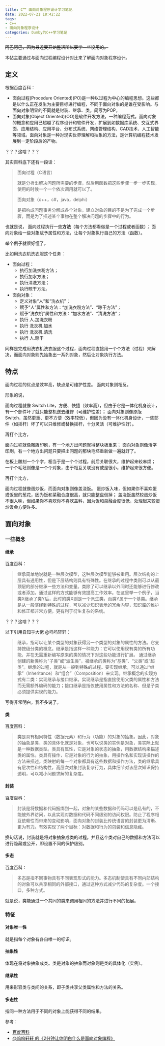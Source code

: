 ```yaml
---
title: C艹 面向对象程序设计学习笔记
date: 2022-07-21 18:42:22
tags:
- C++
- 面向对象程序设计
categories: Dumby的C++学习笔记
---
```


~~阿巴阿巴，因为最近要开始整活所以要学一些没用的。~~

<!--more-->

本帖主要通过与面向过程编程设计对比来了解面向对象程序设计。

## 定义

根据百度百科：

- 面向过程(Procedure Oriented)(PO)是一种以过程为中心的编程思想。这些都是以什么正在发生为主要目标进行编程，不同于面向对象的是谁在受影响。与面向对象明显的不同就是封装、继承、类。简写为POP。
- 面向对象(Object Oriented)(OO)是软件开发方法，一种编程范式。面向对象的概念和应用已超越了程序设计和软件开发，扩展到如数据库系统、交互式界面、应用结构、应用平台、分布式系统、网络管理结构、CAD技术、人工智能等领域。面向对象是一种对现实世界理解和抽象的方法，是计算机编程技术发展到一定阶段后的产物。

？？？这啥？？？

其实百科底下还有一段话：

> 面向过程（C语言）
> 
> 就是分析出解决问题所需要的步骤，然后用函数把这些步骤一步一步实现，使用的时候一个一个依次调用就可以了。
> 
> 面向对象（c++，c#，java，delphi）
> 
> 是把构成问题事务分解成各个对象，建立对象的目的不是为了完成一个步骤，而是为了描述某个事物在整个解决问题的步骤中的行为。

也就是说，
面向过程执行一些**方法**（每个方法都看做是一个过程或者函数）；
面向对象给一些对象赋予属性和方法，让每个对象执行自己的方法（函数）。

举个例子就很好懂了。

比如用洗衣机洗衣服这个任务：

- 面向过程：
  - 执行加洗衣粉方法；
  - 执行加水方法；
  - 执行清洗方法；
  - 执行晾干方法。
- 面向对象：
  - 定义对象“人”和“洗衣机”；
  - 赋予“人”属性和方法：“加洗衣粉方法”、“晾干方法”；
  - 赋予“洗衣机”属性和方法：“加水方法”、“清洗方法”；
  - 执行 人.加洗衣粉
  - 执行 洗衣机.加水
  - 执行 洗衣机.清洗
  - 执行 人.晾干

同样是完成用洗衣机洗衣服这个过程，面向过程直接用一个个方法（过程）来解决，而面向对象则先抽象出一系列对象，然后让对象执行方法。

## 特点

面向过程的优点是效率高，缺点是可维护性差。
面向对象则相反。

形象的说，

面向过程就像 Switch Lite，方便、快捷（效率高），但由于它是一体化机身设计，有一个部件坏了就只能整机送去维修（可维护性差）；
面向对象则像原版 Switch，虽然更重、更不方便（效率较低），但因为没有一体化机身设计，一些部件（如摇杆）坏了可以只维修或替换摇杆，十分灵活（可维护性好）。

再打个比方，

面向过程就像雕版印刷，有一个地方出问题就得整块板重来；
面向对象则像活字印刷，有一个地方出问题只要把出问题的那块毛坯重新做一遍就好了。

在板上雕刻一个个字，相当于是一个个过程，前后关联很大，维护起来较麻烦；
一个个毛坯则像是一个个对象，由于相互关联没有或是很小，维护起来很方便。

再打个比方，

面向过程就像蛋炒饭，而面向对象则像盖浇饭。
蛋炒饭入味，但如果你不喜欢蛋或饭里的葱花，因为饭和菜融合度很高，就只能整盘倒掉；
盖浇饭虽然较蛋炒饭不很入味，但如果你不喜欢你不喜欢盖料，因为饭和菜融合度很低，处理起来较蛋炒饭会方便许多。

## 面向对象

### 一些概念

#### 继承

百度百科：

> 继承简单地说就是一种层次模型，这种层次模型能够被重用。层次结构的上层具有通用性，但是下层结构则具有特殊性。在继承的过程中类则可以从最顶层的部分继承一些方法和变量。类除了可以继承以外同时还能够进行修改或者添加。通过这样的方式能够有效提高工作效率。在这里举一个例子，当类X继承了类Y后，此时的类X则是一个派生类，而类Y属于一个基类。继承是从一般演绎到特殊的过程，可以减少知识表示的冗余内容，知识库的维护和修正都非常方便。更有利于衍生复杂的系统。

？？？这啥？？？

以下引用自知乎大佬 @呜呜轩轩：
> 继承，指可以让某个类型的对象获得另一个类型的对象的属性的方法。它支持按级分类的概念。继承是指这样一种能力：它可以使用现有类的所有功能，并在无需重新编写原来的类的情况下对这些功能进行扩展。 通过继承创建的新类称为“子类”或“派生类”，被继承的类称为“基类”、“父类”或“超类”。继承的过程，就是从一般到特殊的过程。要实现继承，可以通过“继承”（Inheritance）和“组合”（Composition）来实现。继承概念的实现方式有二类：实现继承与接口继承。实现继承是指直接使用父类的属性和方法而无需额外编码的能力；接口继承是指仅使用属性和方法的名称、但是子类必须提供实现的能力。

写得非常明白，我不多说了。

#### 类

百度百科：

> 类是具有相同特性（数据元素）和行为（功能）的对象的抽象。因此，对象的抽象是类，类的具体化就是对象，也可以说类的实例是对象，类实际上就是一种数据类型。类具有属性，它是对象的状态的抽象，用数据结构来描述类的属性。类具有操作，它是对象的行为的抽象，用操作名和实现该操作的方法来描述。类映射的每一个对象都具有这些数据和操作方法，类的继承具有层次性和结构性，高层次对象封装复杂行为，具体细节对该层次知识保持透明，可以减小问题求解的复杂度。

#### 封装

百度百科：

> 封装是将数据和代码捆绑到一起，对象的某些数据和代码可以是私有的，不能被外界访问，以此实现对数据和代码不同级别的访问权限。防止了程序相互依赖性而带来的变动影响，面向对象的封装比传统语言的封装更为清晰、更为有力。有效实现了两个目标：对数据和行为的包装和信息隐藏。

换句话说，封装就是将对象抽象成类的过程，并且这个类对自己的数据和方法可以进行隐藏或公开，即设置不同的保护级别。

#### 多态

百度百科：

> 多态是指不同事物具有不同表现形式的能力。多态机制使具有不同内部结构的对象可以共享相同的外部接口，通过这种方式减少代码的复杂度。一个接口，多种方式。

就是说，类能通过一个共同的类来调用相同的方法并进行不同的拓展。

### 特征

#### 对象唯一性

就是指每个对象有各自唯一的标识。

#### 抽象性

体现在将对象抽象成类。类是对象的抽象而对象则是类的具体化（实例）。

#### 继承性

用来形容类与类间的关系，即子类共享父类属性和方法的关系。

#### 多态性

指同一种方法用于不同的对象上能获得不同的结果。


参考：
- [百度百科](https://baike.baidu.com/item/%E9%9D%A2%E5%90%91%E5%AF%B9%E8%B1%A1/2262089#4)
- [@呜呜轩轩 的《2分钟让你明白什么是面向对象编程》](https://zhuanlan.zhihu.com/p/75265007)